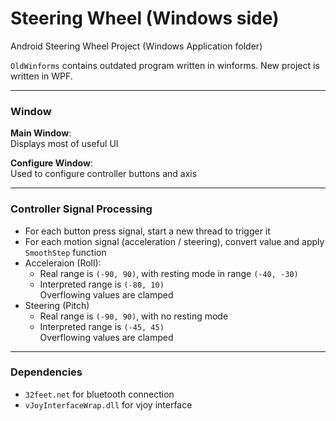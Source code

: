 # Steering Wheel (Windows side)

Android Steering Wheel Project (Windows Application folder)

`OldWinforms` contains outdated program written in winforms. New project is written in WPF.

------

### Window  

__Main Window__:  
Displays most of useful UI  

__Configure Window__:  
Used to configure controller buttons and axis  

------

### Controller Signal Processing  

* For each button press signal, start a new thread to trigger it  
* For each motion signal (acceleration / steering), convert value and apply `SmoothStep` function  
* Acceleraion (Roll):  
  * Real range is `(-90, 90)`, with resting mode in range `(-40, -30)`  
  * Interpreted range is `(-80, 10)`  
    Overflowing values are clamped  
* Steering (Pitch)  
  * Real range is `(-90, 90)`, with no resting mode  
  * Interpreted range is `(-45, 45)`  
    Overflowing values are clamped  

------

### Dependencies  
* `32feet.net` for bluetooth connection  
* `vJoyInterfaceWrap.dll` for vjoy interface  